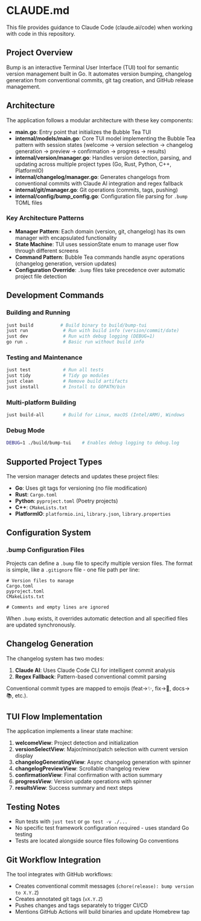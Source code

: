# CLAUDE.md

This file provides guidance to Claude Code (claude.ai/code) when working with code in this repository.

## Project Overview

Bump is an interactive Terminal User Interface (TUI) tool for semantic version management built in Go. It automates version bumping, changelog generation from conventional commits, git tag creation, and GitHub release management.

## Architecture

The application follows a modular architecture with these key components:

- **main.go**: Entry point that initializes the Bubble Tea TUI
- **internal/models/main.go**: Core TUI model implementing the Bubble Tea pattern with session states (welcome → version selection → changelog generation → preview → confirmation → progress → results)
- **internal/version/manager.go**: Handles version detection, parsing, and updating across multiple project types (Go, Rust, Python, C++, PlatformIO)
- **internal/changelog/manager.go**: Generates changelogs from conventional commits with Claude AI integration and regex fallback
- **internal/git/manager.go**: Git operations (commits, tags, pushing)
- **internal/config/bump_config.go**: Configuration file parsing for `.bump` TOML files

### Key Architecture Patterns

- **Manager Pattern**: Each domain (version, git, changelog) has its own manager with encapsulated functionality
- **State Machine**: TUI uses sessionState enum to manage user flow through different screens
- **Command Pattern**: Bubble Tea commands handle async operations (changelog generation, version updates)
- **Configuration Override**: `.bump` files take precedence over automatic project file detection

## Development Commands

### Building and Running
```bash
just build          # Build binary to build/bump-tui
just run             # Run with build info (version/commit/date)
just dev             # Run with debug logging (DEBUG=1)
go run .             # Basic run without build info
```

### Testing and Maintenance
```bash
just test            # Run all tests
just tidy            # Tidy go modules
just clean           # Remove build artifacts
just install         # Install to GOPATH/bin
```

### Multi-platform Building
```bash
just build-all       # Build for Linux, macOS (Intel/ARM), Windows
```

### Debug Mode
```bash
DEBUG=1 ./build/bump-tui    # Enables debug logging to debug.log
```

## Supported Project Types

The version manager detects and updates these project files:
- **Go**: Uses git tags for versioning (no file modification)
- **Rust**: `Cargo.toml` 
- **Python**: `pyproject.toml` (Poetry projects)
- **C++**: `CMakeLists.txt`
- **PlatformIO**: `platformio.ini`, `library.json`, `library.properties`

## Configuration System

### .bump Configuration Files
Projects can define a `.bump` file to specify multiple version files. The format is simple, like a `.gitignore` file - one file path per line:

```
# Version files to manage
Cargo.toml
pyproject.toml
CMakeLists.txt

# Comments and empty lines are ignored
```

When `.bump` exists, it overrides automatic detection and all specified files are updated synchronously.

## Changelog Generation

The changelog system has two modes:
1. **Claude AI**: Uses Claude Code CLI for intelligent commit analysis
2. **Regex Fallback**: Pattern-based conventional commit parsing

Conventional commit types are mapped to emojis (feat→✨, fix→🐛, docs→📚, etc.).

## TUI Flow Implementation

The application implements a linear state machine:
1. **welcomeView**: Project detection and initialization
2. **versionSelectView**: Major/minor/patch selection with current version display
3. **changelogGeneratingView**: Async changelog generation with spinner
4. **changelogPreviewView**: Scrollable changelog review
5. **confirmationView**: Final confirmation with action summary
6. **progressView**: Version update operations with spinner
7. **resultsView**: Success summary and next steps

## Testing Notes

- Run tests with `just test` or `go test -v ./...`
- No specific test framework configuration required - uses standard Go testing
- Tests are located alongside source files following Go conventions

## Git Workflow Integration

The tool integrates with GitHub workflows:
- Creates conventional commit messages (`chore(release): bump version to X.Y.Z`)
- Creates annotated git tags (`vX.Y.Z`)
- Pushes changes and tags separately to trigger CI/CD
- Mentions GitHub Actions will build binaries and update Homebrew tap